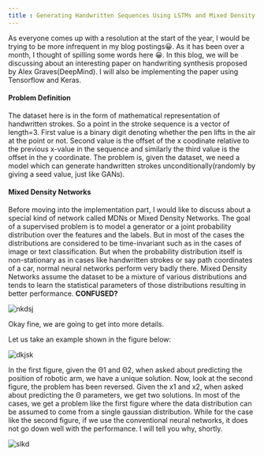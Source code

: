 ```yaml
---
title : Generating Handwritten Sequences Using LSTMs and Mixed Density Networks
---
```


As everyone comes up with a resolution at the start of the year, I would be trying to be more infrequent in my blog postings😀. As it has been over a month, I thought of spilling some words here 😀. In this blog, we will be discussing about an interesting paper on handwriting synthesis proposed by Alex Graves(DeepMind). I will also be implementing the paper using Tensorflow and Keras. 

#### Problem Definition 
The dataset here is in the form of mathematical representation of handwritten strokes. So a point in the stroke sequence is a vector of length=3. First value is a binary digit denoting whether the pen lifts in the air at the point or not. Second value is the offset of the x coodinate relative to the previous x-value in the sequence and similarly the third value is the offset in the y coordinate. The problem is, given the dataset, we need a model which can generate handwritten strokes unconditionally(randomly by giving a seed value, just like GANs).

#### Mixed Density Networks
Before moving into the implementation part, I would like to discuss about a special kind of network called MDNs or Mixed Density Networks. The goal of a supervised problem is to model a generator or a joint probability distribution over the features and the labels. But in most of the cases the distributions are considered to be time-invariant such as in the cases of image or text classification. But when the probability distribution itself is non-stationary as in cases like handwritten strokes or say path coordinates of a car, normal neural networks perform very badly there. Mixed Density Networks assume the dataset to be a mixture of various distributions and tends to learn the statistical parameters of those distributions resulting in better performance. **CONFUSED?** 

![nkdsj](https://media2.giphy.com/media/3o7btPCcdNniyf0ArS/giphy.gif)

Okay fine, we are going to get into more details.

Let us take an example shown in the figure below:

![dkjsk](https://1.bp.blogspot.com/-42_9dzRFUmU/Xi6YDF_CQlI/AAAAAAAAQis/5_w4hOE-qmAWyU2cJrpgb8SvOzDhGPEHgCLcBGAsYHQ/s1600/Screenshot%2B2020-01-27%2Bat%2B1.27.03%2BPM.png)

In the first figure, given the Θ1 and Θ2, when asked about predicting the position of robotic arm, we have a unique solution. Now, look at the second figure, the problem has been reversed. Given the x1 and x2, when asked about predicting the Θ parameters, we get two solutions. In most of the cases, we get a problem like the first figure where the data distribution can be assumed to come from a single gaussian distribution. While for the case like the second figure, if we use the conventional neural networks, it does not go down well with the performance. I will tell you why, shortly.










![slkd](https://encrypted-tbn0.gstatic.com/images?q=tbn%3AANd9GcQyD1d8mt2DJV2gTX877-Oo4JtdbAmePYhLEyxnaaQS9YvIaAk0)
